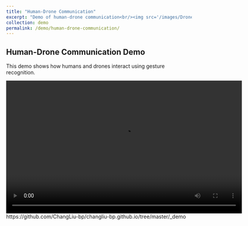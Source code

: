 ```yaml
---
title: "Human-Drone Communication"
excerpt: "Demo of human-drone communication<br/><img src='/images/Drones.webp'>"
collection: demo
permalink: /demo/human-drone-communication/
---
```


## Human-Drone Communication Demo

This demo shows how humans and drones interact using gesture recognition.

<video width="640" height="360" controls>
  <source src="/assets/DEMO-final version.mp4" type="video/mp4">
  Your browser does not support the video tag.
</video>
https://github.com/ChangLiu-bp/changliu-bp.github.io/tree/master/_demo
